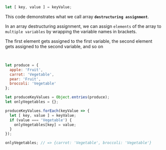 
```javascript
let [ key, value ] = keyValue;
```

This code demonstrates what we call array **`destructuring assignment`**. 

In an array destructuring assignment, we can assign `elements` of the array to `multiple variables` by wrapping the variable names in brackets. 

The first element gets assigned to the first variable, the second element gets assigned to the second variable, and so on

<br>

```javascript
let produce = {
  apple: 'Fruit',
  carrot: 'Vegetable',
  pear: 'Fruit',
  broccoli: 'Vegetable'
};

let produceKeyValues = Object.entries(produce);
let onlyVegetables = {};

produceKeyValues.forEach(keyValue => {
  let [ key, value ] = keyValue;
  if (value === 'Vegetable') {
    onlyVegetables[key] = value;
  }
});

onlyVegetables; // => {carrot: 'Vegetable', broccoli: 'Vegetable'}
```